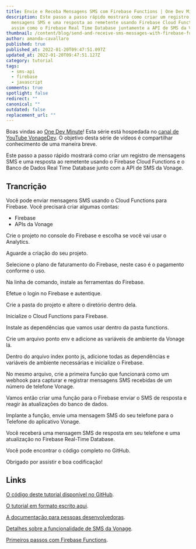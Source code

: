 ```yaml
---
title: Envie e Receba Mensagens SMS com Firebase Functions | One Dev Minute
description: Este passo a passo rápido mostrará como criar um registro de
  mensagens SMS e uma resposta ao remetente usando Firebase Cloud Functions
  assim como o Firebase Real Time Database juntamente a API de SMS da Vonage.
thumbnail: /content/blog/send-and-receive-sms-messages-with-firebase-functions-one-dev-minute/thumbnail-and-assets-for-one-dev-minute.jpg
author: amanda-cavallaro
published: true
published_at: 2022-01-20T09:47:51.097Z
updated_at: 2022-01-20T09:47:51.127Z
category: tutorial
tags:
  - sms-api
  - firebase
  - javascript
comments: true
spotlight: false
redirect: ""
canonical: ""
outdated: false
replacement_url: ""
---
```

Boas vindas ao [One Dev Minute](https://www.youtube.com/playlist?list=PLWYngsniPr_mwb65DDl3Kr6xeh6l7_pVY)! Esta série está hospedada no [canal de YouTube VonageDev](https://www.youtube.com/vonagedev). O objetivo desta série de vídeos é compartilhar conhecimento de uma maneira breve.

Este passo a passo rápido mostrará como criar um registro de mensagens SMS e uma resposta ao remetente usando o Firebase Cloud Functions e o Banco de Dados Real Time Database junto com a API de SMS da Vonage.

<youtube id="c8gHy_KvQAE"></youtube>

## Trancrição

Você pode enviar mensagens SMS usando o Cloud Functions para Firebase.
Você precisará criar algumas contas: 
* Firebase
* APIs da Vonage

Crie o projeto no console do Firebase e escolha se você vai usar o Analytics.

Aguarde a criação do seu projeto.

Selecione o plano de faturamento do Firebase, neste caso é o pagamento conforme o uso.

Na linha de comando, instale as ferramentas do Firebase.

Efetue o login no Firebase e autentique.

Crie a pasta do projeto e altere o diretório dentro dela.

Inicialize o Cloud Functions para Firebase.

Instale as dependências que vamos usar dentro da pasta functions.

Crie um arquivo ponto env e adicione as variáveis de ambiente da Vonage lá.

Dentro do arquivo index ponto js, adicione todas as dependências e variáveis de ambiente necessárias e inicialize o Firebase.

No mesmo arquivo, crie a primeira função que funcionará como um webhook para capturar e registrar mensagens SMS recebidas de um número de telefone Vonage.

Vamos então criar uma função para o Firebase enviar o SMS de resposta
e reagir às atualizações do banco de dados.

Implante a função, envie uma mensagem SMS do seu telefone para o
Telefone do aplicativo Vonage.

Você receberá uma mensagem SMS de resposta em seu telefone
e uma atualização no Firebase Real-Time Database.

Você pode encontrar o código completo no GitHub.

Obrigado por assistir e boa codificação!

## Links

[O código deste tutorial disponível no GitHub](https://www.youtube.com/redirect?event=video_description&redir_token=QUFFLUhqazJ0UDFleGVwSnBfQU1ORTRLYkhDM0xrbkpZQXxBQ3Jtc0trcjJnY0E4QjRybFUwVk5GRWJQSVhMcnJERC1MbHQyWEpqaHNLSklyWjRiMFdZYmt2RzlaVVQ5UWRMYnVDa1V6SE1RcG5jTm5RSl9MbkRWNlhYZkRsYUtkc2JDXzZBM3p4NXRzNkZnTHp0LVMxbEdNUQ&q=https%3A%2F%2Fgithub.com%2Fnexmo-community%2Ffirebase-functions-sms-example).

[O tutorial em formato escrito aqui](https://www.youtube.com/redirect?event=video_description&redir_token=QUFFLUhqbUttd1Q0OHBsYU9fWlZyaHZlZ2JhN25FVE1LQXxBQ3Jtc0tsbFNxSVV1Q3ZtNzRUSkU4QUJwYVhHaENZZkJNYXZoemx0YkVjOUpWMmhMcXluRjBYVU4wNVcwdGU5SWFjU0FDUXRCUW1VNEd6U1ZjNTd5ZHl0V20xTW5fSUZfUXBzNldYUDltMlprOEhZRDBpMFMxMA&q=https%3A%2F%2Flearn.vonage.com%2Fblog%2F2020%2F01%2F24%2Fsend-and-receive-sms-messages-with-firebase-functions-dr%2F).

[A documentação para pessoas desenvolvedoras](https://www.youtube.com/redirect?event=video_description&redir_token=QUFFLUhqbkdBRVRBMDZsY05fYTJJeE14UmxsMFFGUWJGQXxBQ3Jtc0trY21SMGtEaGRsaVBKUmdpMkxDMlh6NWFrU2JtNjRNcHlGM200bGoyaVRiOGFnN2lYOUFFNnY3V1hZaVFaMWlEamtFOGU0eDdtWmxEVnlJLWlzWFptT3NJM2RpZFQtclg2Z09zVUpHcmZUXzM1T3BOTQ&q=https%3A%2F%2Fdeveloper.vonage.com).

[Detalhes sobre a funcionalidade de SMS da Vonage](https://www.youtube.com/redirect?event=video_description&redir_token=QUFFLUhqa3VKcWlvTTJqXzRTODh6SEdoNUlvdmJuMHo1d3xBQ3Jtc0tub3hvYlFpbnhQVktXdWZFcENEVHNlbFNfUmFZenNOVUFoTmUwWHBwekxrSDBLWW1LZDg5UFBnZ2t4UWpBaFlFazBIcDF2bjRLc1c1ZGVNRUhKblFFRmZDLTQtQXIxMnBVQ1RKR1dGTG5xd0dPRzdqZw&q=https%3A%2F%2Fdeveloper.vonage.com%2Fmessaging%2Fsms%2Foverview).

[Primeiros passos com Firebase Functions](https://www.youtube.com/redirect?event=video_description&redir_token=QUFFLUhqbUdadHRpUm4zZkNSSkdmQnMzUUEzdTFxR2ZPd3xBQ3Jtc0trSTc4S0tUbmNGVEFxaHk3Zk5CbmE5c3pQMzgzczd0QUF0M3Y3aTMzWFhiVlhHTkdDa3I3aUFxNGZqN05SZ09TUG1wcFd6UW1FRkl0THFJbWFBRHBTbXg5c1lwbG4zSjZzRXdGS0dGR2l3dHQ2LUQ0NA&q=https%3A%2F%2Ffirebase.google.com%2Fdocs%2Ffunctions%2Fget-started).